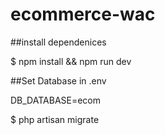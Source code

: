 # ecommerce-wac

##install dependenices

$ npm install && npm run dev

##Set Database in .env

DB_DATABASE=ecom

$ php artisan migrate
